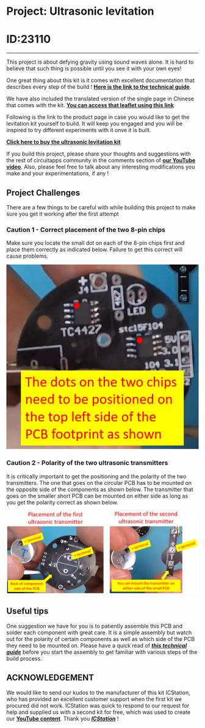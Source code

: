 # Project: Ultrasonic levitation

# ID:23110
---
This project is about defying gravity using sound waves alone. It is hard to believe that such thing is possible until you see it with your own eyes!

One great thing about this kit is it comes with excellent documentation that describes every step of the build ! **[Here is the link to the technical guide][1]**.

We have also included the translated version of the single page in Chinese that comes with the kit. **[You can access that leaflet using this link][2]**

Following is the link to the product page in case you would like to get the levitation kit yourself to build. It will keep you engaged and you will be inspired to try different experiments with it onve it is built.

**[Click here to buy the ultrasonic levitation kit][3]**

If you build this project, please share your thoughts and suggestions with the rest of circuitapps community in the comments section of **[our YouTube video][4]**. Also, please feel free to talk about any interesting modifications you make and your experimentations, if any !

## Project Challenges
There are a few things to be careful with while building this project to make sure you get it working after the first attempt

### **Caution 1 - Correct placement of the two 8-pin chips**

Make sure you locate the small dot on each of the 8-pin chips first and place them correctly as indicated below. Failure to get this correct will cause problems.

![chip placement](./chip_positioning.png)

### **Caution 2 - Polarity of the two ultrasonic transmitters**

It is critically important to get the positioning and the polarity of the two transmitters. The one that goes on the circular PCB has to be mounted on the opposite side of the components as shown below. The transmitter that goes on the smaller short PCB can be mounted on either side as long as you get the polarity correct as shown below.

![transmitter placement](./transmitter_mounting.png)


## Useful tips

One suggestion we have for you is to patiently assemble this PCB and solder each component with great care. It is a simple assembly but watch out for the polarity of certain components as well as which side of the PCB they need to be mounted on. Please have a quick read of ***[this technical guide][1]*** before you start the assembly to get familiar with various steps of the build process.

## ACKNOWLEDGEMENT

We would like to send our kudos to the manufacturer of this kit ICStation, who has provided an excellent customer support when the first kit we procured did not work. ICStation was quick to respond to our request for help and supplied us with a second kit for free, which was used to create our **[YouTube content][4]**. Thank you ***[ICStation][5]*** !

[1]: ./levitation_23110_guide.pdf
[2]: ./levitation_23110_translation.jpg
[3]: https://amzn.to/3JIJeC6
[4]: https://youtu.be/DOA9MuhMeZE
[5]: https://www.amazon.com/stores/Icstation-IS/page/E74BE936-7A72-4647-8DE4-B7DF84302F87?ref_=ast_bln
